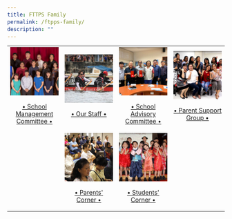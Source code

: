 ```yaml
---
title: FTTPS Family
permalink: /ftpps-family/
description: ""
---
```

<table>
	<tr>
		<td width="25%">
			<a href="/ftpps-family/school-management-committee">
				<img src="/images/SCHOOL%20EXECUTIVE%20COMMITTEE.jpg"/>
				<br>
				<p align="center">• School Management Committee •</p>
			</a>
		</td>
		<td width="25%">
			<a href="/ftpps-family/our-staff">
				<img src="/images/TEACHERS.jpg"/>
				<br>
				<p align="center">• Our Staff •</p>
			</a>
		</td>
		<td width="25%">
			<a href="/ftpps-family/school-advisory-committee">
				<img src="/images/SAC.jpg"/>
				<br>
				<p align="center">• School Advisory Committee •</p>
			</a>
		</td>
		<td width="25%">
			<a href="/ftpps-family/parent-support-group">
				<img src="/images/PSG%20(1).jpg"/>
				<br>
				<p align="center">• Parent Support Group •</p>
			</a>
		</td>
	</tr>
	<tr>
		<td></td>
		<td>
			<a href="/ftpps-family/parents-corner/monthly-letters-to-parents">
				<img src="/images/PARENTS.jpg"/>
				<br>
				<p align="center">• Parents' Corner •</p>
			</a>
		</td>
		<td>
			<a href="/ftpps-family/students-corner">
				<img src="/images/STUDENTS.jpg"/>
				<br>
				<p align="center">• Students' Corner •</p>
			</a>
		</td>
		<td></td>
	</tr>
</table>